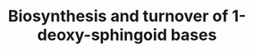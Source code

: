 ---
annotations:
- id: PW:0002301
  parent: disease pathway
  type: Pathway Ontology
  value: sphingolipidosis pathway
- id: DOID:9351
  parent: disease of metabolism
  type: Disease Ontology
  value: diabetes mellitus
- id: DOID:0070162
  type: Disease Ontology
  value: hereditary sensory and autonomic neuropathy type 1
- id: PW:0000162
  parent: classic metabolic pathway
  type: Pathway Ontology
  value: sphingolipid biosynthetic pathway
- id: PW:0000002
  parent: classic metabolic pathway
  type: Pathway Ontology
  value: classic metabolic pathway
- id: PW:0000197
  parent: classic metabolic pathway
  type: Pathway Ontology
  value: sphingolipid metabolic pathway
authors:
- RoelvO5
- DeSl
- Eweitz
- Egonw
citedin: ''
communities: []
description: 'Biosynthesis and turnover of 1-deoxy-sphingoid bases (1-doexySLs). 1-Deoxysphingolipids
  differ structurally from canonical SLs as they lack the essential C1-OH group. Consequently,
  1-deoxysphingolipids cannot be converted to complex sphingolipids and are not degraded
  over the canonical catabolic pathways. Further conversion of 1-deoxysphingosine
  is done by members of the CYP4A/F family. It is however not clear which specific
  genes are involved in these processes.  '
last-edited: 2025-06-22
ndex: null
organisms:
- Homo sapiens
redirect_from:
- /index.php/Pathway:WP5179
- /instance/WP5179
- /instance/WP5179_r139553
revision: r139553
schema-jsonld:
- '@context': https://schema.org/
  '@id': https://wikipathways.github.io/pathways/WP5179.html
  '@type': Dataset
  creator:
    '@type': Organization
    name: WikiPathways
  description: 'Biosynthesis and turnover of 1-deoxy-sphingoid bases (1-doexySLs).
    1-Deoxysphingolipids differ structurally from canonical SLs as they lack the essential
    C1-OH group. Consequently, 1-deoxysphingolipids cannot be converted to complex
    sphingolipids and are not degraded over the canonical catabolic pathways. Further
    conversion of 1-deoxysphingosine is done by members of the CYP4A/F family. It
    is however not clear which specific genes are involved in these processes.  '
  keywords:
  - 1-Deoxy-3-ketosphinganine
  - 1-Deoxy-dihydroceramide
  - 1-Deoxyceramide
  - 1-Deoxysphingadiene
  - 1-Deoxysphinganine
  - 1-Deoxysphinganine-2OH
  - 1-Deoxysphinganine-OH
  - 1-Deoxysphingosine
  - 1-Deoxysphingosine-OH
  - ADP
  - ASAH1
  - ATP
  - CYP4A
  - CYP4F
  - CoA (16:0)
  - CoA (18:0)
  - CoA (20:0)
  - CoA (22:0)
  - CoA (24:0)
  - CoA (24:1)
  - CoA (26:0)
  - H₂O
  - KDSR
  - L-alanine
  - Palmitoyl-CoA
  - SGPP1
  - SGPP2
  - SPHK1
  - SPHK2
  - SPTLC1
  - SPTLC2
  license: CC0
  name: Biosynthesis and turnover of 1-deoxy-sphingoid bases
seo: CreativeWork
title: Biosynthesis and turnover of 1-deoxy-sphingoid bases
wpid: WP5179
---
